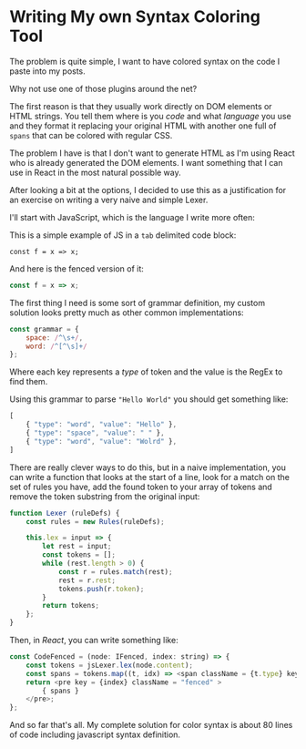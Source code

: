 Writing My own Syntax Coloring Tool
===================================

The problem is quite simple, I want to have colored syntax on the code
 I paste into my posts.

Why not use one of those plugins around the net?

The first reason is that they usually work directly on DOM elements or HTML strings.
You tell them where is you _code_ and what _language_ you use and they
format it replacing your original HTML with another one full of `spans`
 that can be colored with regular CSS.
 
The problem I have is that I don't want to generate HTML as I'm using React who
 is already generated the DOM elements. I want something that I can use in React
 in the most natural possible way.

After looking a bit at the options, I decided to use this as a justification for an exercise
on writing a very naive and simple Lexer.

I'll start with JavaScript, which is the language I write more often:

This is a simple example of JS in a `tab` delimited code block:

    const f = x => x;

And here is the fenced version of it:

```javascript
const f = x => x;
```

The first thing I need is some sort of grammar definition,
my custom solution looks pretty much as other common implementations:

```javascript
const grammar = {
    space: /^\s+/,
    word: /^[^\s]+/
};
```

Where each key represents a _type_ of token and the value is the RegEx
to find them.

Using this grammar to parse `"Hello World"` you should get something like:

```javascript
[
    { "type": "word", "value": "Hello" },
    { "type": "space", "value": " " },
    { "type": "word", "value": "Wolrd" },
]
```

There are really clever ways to do this, but in a naive implementation, 
you can write a function that looks at the start of a line, look for a match
on the set of rules you have, add the found token to your array of tokens
and remove the token substring from the original input:

```javascript
function Lexer (ruleDefs) {
    const rules = new Rules(ruleDefs);

    this.lex = input => {
        let rest = input;
        const tokens = [];
        while (rest.length > 0) {
            const r = rules.match(rest);
            rest = r.rest;
            tokens.push(r.token);
        }
        return tokens;
    };
}
```

Then, in _React_, you can write something like:

```javascript
const CodeFenced = (node: IFenced, index: string) => {
    const tokens = jsLexer.lex(node.content);
    const spans = tokens.map((t, idx) => <span className = {t.type} key = {idx}>{t.value}</span>);
    return <pre key = {index} className = "fenced" >
        { spans }
    </pre>;
};
````

And so far that's all. My complete solution for color syntax is about 80 lines of code including
javascript syntax definition.